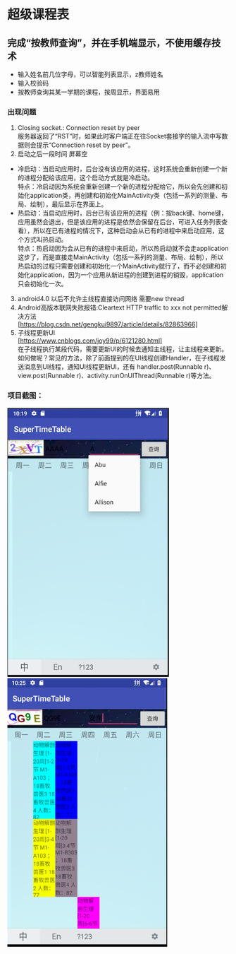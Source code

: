 # 超级课程表
## 完成“按教师查询”，并在手机端显示，不使用缓存技术
- 输入姓名前几位字母，可以智能列表显示，z教师姓名
- 输入校验码
- 按教师查询其某一学期的课程，按周显示，界面易用
### 出现问题
1. Closing socket.: Connection reset by peer<br>
 服务器返回了“RST”时，如果此时客户端正在往Socket套接字的输入流中写数据则会提示“Connection reset by peer”。<br>
2. 启动之后一段时间 屏幕空
- 冷启动：当启动应用时，后台没有该应用的进程，这时系统会重新创建一个新的进程分配给该应用，这个启动方式就是冷启动。<br>
  特点：冷启动因为系统会重新创建一个新的进程分配给它，所以会先创建和初始化application类，再创建和初始化MainActivity类（包括一系列的测量、布局、绘制），最后显示在界面上。
- 热启动：当启动应用时，后台已有该应用的进程（例：按back键、home键，应用虽然会退出，但是该应用的进程是依然会保留在后台，可进入任务列表查看），所以在已有进程的情况下，这种启动会从已有的进程中来启动应用，这个方式叫热启动。<br>
  特点：热启动因为会从已有的进程中来启动，所以热启动就不会走application这步了，而是直接走MainActivity（包括一系列的测量、布局、绘制），所以热启动的过程只需要创建和初始化一个MainActivity就行了，而不必创建和初始化application，因为一个应用从新进程的创建到进程的销毁，application只会初始化一次。
  
3. android4.0 以后不允许主线程直接访问网络 需要new thread<br>
4. Android高版本联网失败报错:Cleartext HTTP traffic to xxx not permitted解决方法<br>
 [https://blog.csdn.net/gengkui9897/article/details/82863966]<br>
5. 子线程更新UI<br>
 [https://www.cnblogs.com/joy99/p/6121280.html]<br>
 在子线程执行某段代码，需要更新UI的时候去通知主线程，让主线程来更新。如何做呢？常见的方法，除了前面提到的在UI线程创建Handler，在子线程发送消息到UI线程，通知UI线程更新UI，还有 handler.post(Runnable r)、 view.post(Runnable r)、activity.runOnUIThread(Runnable r)等方法。
### 项目截图：
![查询出的课程表](https://github.com/sexyorange/schedule/blob/master/screenshots/tx.jpg)
![智能显示教师列表](https://github.com/sexyorange/schedule/blob/master/screenshots/kcb.jpg)

